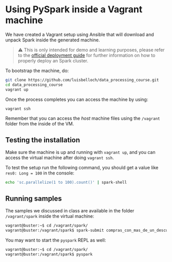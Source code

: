 # Using PySpark inside a Vagrant machine

We have created a Vagrant setup using Ansible that will download and unpack Spark inside the generated machine.

> :warning: This is only intended for demo and learning purposes, please refer to the [official deployment guide](https://spark.apache.org/docs/latest/cluster-overview.html) for further information on how to properly deploy an Spark cluster.

To bootstrap the machine, do:

```bash
git clone https://github.com/luisbelloch/data_processing_course.git
cd data_processing_course
vagrant up
```

Once the process completes you can access the machine by using:

```bash
vagrant ssh
```

Remember that you can access the _host_ machine files using the `/vagrant` folder from the inside of the VM.

## Testing the installation

Make sure the machine is up and running with `vagrant up`, and you can access the virtual machine after doing `vagrant ssh`.

To test the setup run the following command, you should get a value like `res0: Long = 100` in the console:

```bash
echo 'sc.parallelize(1 to 100).count()' | spark-shell
```

## Running samples

The samples we discussed in class are available in the folder `/vagrant/spark` inside the virtual machine:

```bash
vagrant@buster:~$ cd /vagrant/spark/
vagrant@buster:/vagrant/spark$ spark-submit compras_con_mas_de_un_descuento.py
```

You may want to start the `pyspark` REPL as well:

```bash
vagrant@buster:~$ cd /vagrant/spark/
vagrant@buster:/vagrant/spark$ pyspark
```
